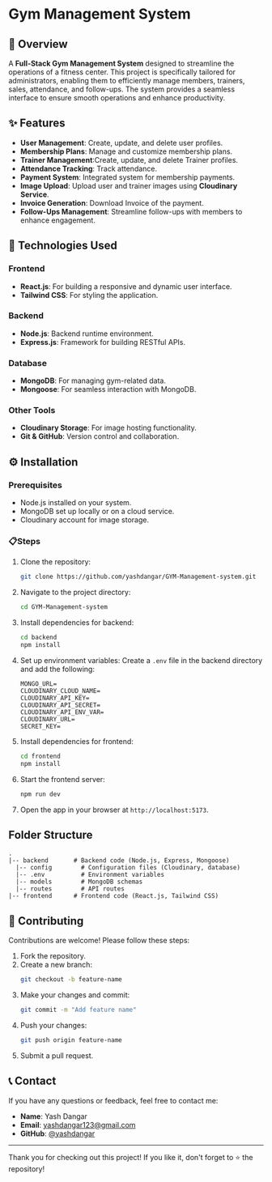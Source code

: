 # Gym Management System


## 🌟 Overview
A **Full-Stack Gym Management System** designed to streamline the operations of a fitness center.  This project is specifically tailored for administrators, enabling them to efficiently manage members, trainers, sales, attendance, and follow-ups. The system provides a seamless interface to ensure smooth operations and enhance productivity.

## ✨ Features

- **User Management**: Create, update, and delete user profiles.
- **Membership Plans**: Manage and customize membership plans.
- **Trainer Management**:Create, update, and delete Trainer profiles.
- **Attendance Tracking**: Track attendance.
- **Payment System**: Integrated system for membership payments.
- **Image Upload**: Upload user and trainer images using **Cloudinary Service**.
- **Invoice Generation**: Download Invoice of the payment.
- **Follow-Ups Management**: Streamline follow-ups with members to enhance engagement.

## 🔧 Technologies Used

### Frontend
- **React.js**: For building a responsive and dynamic user interface.
- **Tailwind CSS**: For styling the application.

### Backend
- **Node.js**: Backend runtime environment.
- **Express.js**: Framework for building RESTful APIs.

### Database
- **MongoDB**: For managing gym-related data.
- **Mongoose**: For seamless interaction with MongoDB.

### Other Tools
- **Cloudinary Storage**: For image hosting functionality.
- **Git & GitHub**: Version control and collaboration.

## ⚙️ Installation

### Prerequisites
- Node.js installed on your system.
- MongoDB set up locally or on a cloud service.
- Cloudinary account for image storage.

### 📋Steps
1. Clone the repository:
   ```bash
   git clone https://github.com/yashdangar/GYM-Management-system.git
   ```

2. Navigate to the project directory:
   ```bash
   cd GYM-Management-system
   ```

3. Install dependencies for backend:
   ```bash
   cd backend
   npm install
   ```

4. Set up environment variables:
   Create a `.env` file in the backend directory and add the following:
   ```env
   MONGO_URL=
   CLOUDINARY_CLOUD_NAME=
   CLOUDINARY_API_KEY=
   CLOUDINARY_API_SECRET=
   CLOUDINARY_API_ENV_VAR=
   CLOUDINARY_URL=
   SECRET_KEY=
   ```

5. Install dependencies for frontend:
   ```bash
   cd frontend
   npm install
   ```
6. Start the frontend server:
   ```bash
   npm run dev
   ```
   
7. Open the app in your browser at `http://localhost:5173`.

## Folder Structure
  ```
  .
  |-- backend       # Backend code (Node.js, Express, Mongoose)
    |-- config        # Configuration files (Cloudinary, database)
    |-- .env          # Environment variables
    |-- models        # MongoDB schemas
    |-- routes        # API routes
  |-- frontend      # Frontend code (React.js, Tailwind CSS)
  
  ```


## 🤝 Contributing

Contributions are welcome! Please follow these steps:
1. Fork the repository.
2. Create a new branch:
   ```bash
   git checkout -b feature-name
   ```
3. Make your changes and commit:
   ```bash
   git commit -m "Add feature name"
   ```
4. Push your changes:
   ```bash
   git push origin feature-name
   ```
5. Submit a pull request.


## 📞 Contact

If you have any questions or feedback, feel free to contact me:

- **Name**: Yash Dangar
- **Email**: yashdangar123@gmail.com
- **GitHub**: [@yashdangar](https://github.com/yashdangar)

---

Thank you for checking out this project! If you like it, don't forget to ⭐ the repository!

